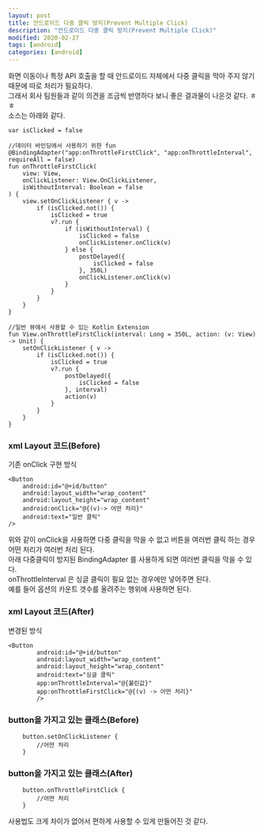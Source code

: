 ```yaml
---
layout: post
title: 안드로이드 다중 클릭 방지(Prevent Multiple Click)
description: "안드로이드 다중 클릭 방지(Prevent Multiple Click)"
modified: 2020-02-27
tags: [android]
categories: [android]
---
```


화면 이동이나 특정 API 호출을 할 때 안드로이드 자체에서 다중 클릭을 막아 주지 않기 때문에 따로 처리가 필요하다.  
그래서 회사 팀원들과 같이 의견을 조금씩 반영하다 보니 좋은 결과물이 나온것 같다. ㅎㅎ  
소스는 아래와 같다.  

```
var isClicked = false

//데이터 바인딩에서 사용하기 위한 fun
@BindingAdapter("app:onThrottleFirstClick", "app:onThrottleInterval", requireAll = false)
fun onThrottleFirstClick(
    view: View,
    onClickListener: View.OnClickListener,
    isWithoutInterval: Boolean = false
) {
    view.setOnClickListener { v ->
        if (isClicked.not()) {
            isClicked = true
            v?.run {
                if (isWithoutInterval) {
                    isClicked = false
                    onClickListener.onClick(v)
                } else {
                    postDelayed({
                        isClicked = false
                    }, 350L)
                    onClickListener.onClick(v)
                }
            }
        }
    }
}

//일반 뷰에서 사용할 수 있는 Kotlin Extension
fun View.onThrottleFirstClick(interval: Long = 350L, action: (v: View) -> Unit) {
    setOnClickListener { v ->
        if (isClicked.not()) {
            isClicked = true
            v?.run {
                postDelayed({
                    isClicked = false
                }, interval)
                action(v)
            }
        }
    }
}

```

### xml Layout 코드(Before)
기존 onClick 구현 방식

```
<Button
    android:id="@+id/button"
    android:layout_width="wrap_content"
    android:layout_height="wrap_content"
    android:onClick="@{(v)-> 어떤 처리}"
    android:text="일반 클릭"
/>
```

위와 같이 onClick을 사용하면 다중 클릭을 막을 수 없고 버튼을 여러번 클릭 하는 경우 어떤 처리가 여러번 처리 된다.  
아래 다중클릭이 방지된 BindingAdapter 를 사용하게 되면 여러번 클릭을 막을 수 있다.  
onThrottleInterval 은 싱글 클릭이 필요 없는 경우에만 넣어주면 된다.  
예를 들어 옵션의 카운트 갯수를 올려주는 행위에 사용하면 된다.  

### xml Layout 코드(After)
변경된 방식
```
<Button
        android:id="@+id/button"
        android:layout_width="wrap_content"
        android:layout_height="wrap_content"
        android:text="싱글 클릭"
        app:onThrottleInterval="@{불린값}"
        app:onThrottleFirstClick="@{(v) -> 어떤 처리}"
        />
```

### button을 가지고 있는 클래스(Before)
```
    button.setOnClickListener {
        //어떤 처리
    }
```

### button을 가지고 있는 클래스(After)
```
    button.onThrottleFirstClick {
        //어떤 처리
    }
```

사용법도 크게 차이가 없어서 편하게 사용할 수 있게 만들어진 것 같다.